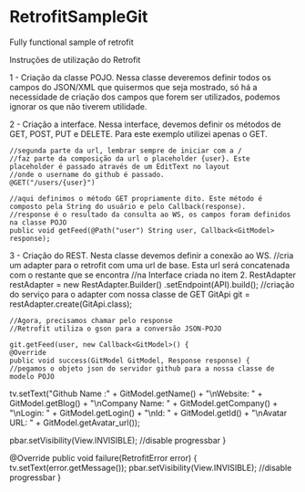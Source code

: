 # RetrofitSampleGit
Fully functional sample of retrofit

Instruções de utilização do Retrofit

1 - Criação da classe POJO. Nessa classe deveremos definir todos os campos do JSON/XML que quisermos que seja mostrado,
    só há a necessidade de criação dos campos que forem ser utilizados, podemos ignorar os que não tiverem utilidade.
    
2 - Criação a interface. Nessa interface, devemos definir os métodos de GET, POST, PUT e DELETE. Para este exemplo utilizei
    apenas o GET.
    
    //segunda parte da url, lembrar sempre de iniciar com a /
    //faz parte da composição da url o placeholder {user}. Este placeholder é passado através de um EditText no layout
    //onde o username do github é passado.
    @GET("/users/{user}")
    
    //aqui definimos o método GET propriamente dito. Este método é composto pela String do usuário e pelo Callback(response).
    //response é o resultado da consulta ao WS, os campos foram definidos na classe POJO
    public void getFeed(@Path("user") String user, Callback<GitModel> response);     

3 - Criação do REST. Nesta classe devemos definir a conexão ao WS.
    //cria um adapter para o retrofit com uma url de base. Esta url será concatenada com o restante que se encontra
    //na Interface criada no item 2.
    RestAdapter restAdapter = new RestAdapter.Builder()
      .setEndpoint(API).build();
    //criação do serviço para o adapter com nossa classe de GET
    GitApi git = restAdapter.create(GitApi.class);

    //Agora, precisamos chamar pelo response
    //Retrofit utiliza o gson para a conversão JSON-POJO
    
    git.getFeed(user, new Callback<GitModel>() {
    @Override
    public void success(GitModel GitModel, Response response) {
    //pegamos o objeto json do servidor github para a nossa classe de modelo POJO

   tv.setText("Github Name :" + GitModel.getName() + "\nWebsite: " + GitModel.getBlog() + "\nCompany Name: " + GitModel.getCompany() +
   "\nLogin: " + GitModel.getLogin() + "\nId: " + GitModel.getId() + "\nAvatar URL: " + GitModel.getAvatar_url());

  pbar.setVisibility(View.INVISIBLE);                               //disable progressbar
  }

 @Override
 public void failure(RetrofitError error) {
 tv.setText(error.getMessage());
 pbar.setVisibility(View.INVISIBLE);                               //disable progressbar
 }
